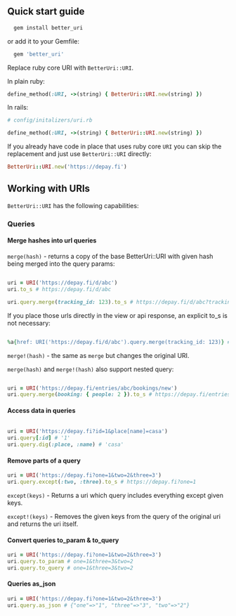 ## Quick start guide

```ruby
  gem install better_uri
```

or add it to your Gemfile:

```ruby
  gem 'better_uri'
```

Replace ruby core URI with `BetterUri::URI`.

In plain ruby:
```ruby
define_method(:URI, ->(string) { BetterUri::URI.new(string) })
```

In rails:
```ruby
# config/initalizers/uri.rb

define_method(:URI, ->(string) { BetterUri::URI.new(string) })
```

If you already have code in place that uses ruby core `URI` you can skip the replacement and just use `BetterUri::URI` directly:

```ruby
BetterUri::URI.new('https://depay.fi')
```

## Working with URIs

`BetterUri::URI` has the following capabilities:

### Queries

#### Merge hashes into url queries

`merge(hash)` - returns a copy of the base BetterUri::URI with given hash being merged into the query params:

```ruby

uri = URI('https://depay.fi/d/abc')
uri.to_s # https://depay.fi/d/abc

uri.query.merge(tracking_id: 123).to_s # https://depay.fi/d/abc?tracking_id=123
```

If you place those urls directly in the view or api response, an explicit to_s is not necessary:

```ruby

%a{href: URI('https://depay.fi/d/abc').query.merge(tracking_id: 123)} # <a href="https://depay.fi/d/abc?tracking_id=123"/>

```

`merge!(hash)` - the same as `merge` but changes the original URI.

`merge(hash)` and `merge!(hash)` also support nested query:

```ruby

uri = URI('https://depay.fi/entries/abc/bookings/new')
uri.query.merge(booking: { people: 2 }).to_s # https://depay.fi/entries/abc/bookings/new?booking[people]=2
```

#### Access data in queries

```ruby

uri = URI('https://depay.fi?id=1&place[name]=casa')
uri.query[:id] # '1'
uri.query.dig(:place, :name) # 'casa'
```

#### Remove parts of a query

```ruby
uri = URI('https://depay.fi?one=1&two=2&three=3')
uri.query.except(:two, :three).to_s # https://depay.fi?one=1
```

`except(keys)` - Returns a uri which query includes everything except given keys.

`except!(keys)` - Removes the given keys from the query of the original uri and returns the uri itself.


#### Convert queries to_param & to_query

```ruby
uri = URI('https://depay.fi?one=1&two=2&three=3')
uri.query.to_param # one=1&three=3&two=2
uri.query.to_query # one=1&three=3&two=2
```

#### Queries as_json

```ruby
uri = URI('https://depay.fi?one=1&two=2&three=3')
uri.query.as_json # {"one"=>"1", "three"=>"3", "two"=>"2"}
```


